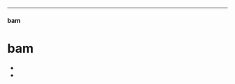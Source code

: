 ----

#### bam

# bam

* [](/r/buffalobills) [](/r/miamidolphins) [](/r/patriots) [](/r/nyjets) [](/r/ravens) [](/r/bengals) [](/r/browns) [](/r/steelers) [](/r/texans) [](/r/colts) [](/r/jaguars) [](/r/tennesseetitans) [](/r/denverbroncos) [](/r/kansascitychiefs) [](/r/oaklandraiders) [](/r/chargers)
* [](/r/cowboys) [](/r/nygiants) [](/r/eagles) [](/r/redskins) [](/r/chibears) [](/r/detroitlions) [](/r/greenbaypackers) [](/r/minnesotavikings) [](/r/buccaneers) [](/r/falcons) [](/r/panthers) [](/r/saints) [](/r/azcardinals) [](/r/49ers) [](/r/seahawks) [](/r/stlouisrams)   
